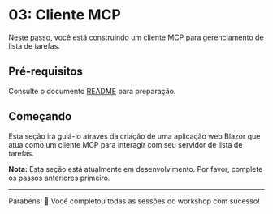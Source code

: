 # 03: Cliente MCP

Neste passo, você está construindo um cliente MCP para gerenciamento de lista de tarefas.

## Pré-requisitos

Consulte o documento [README](../README.md#prerequisites) para preparação.

## Começando

Esta seção irá guiá-lo através da criação de uma aplicação web Blazor que atua como um cliente MCP para interagir com seu servidor de lista de tarefas.

**Nota:** Esta seção está atualmente em desenvolvimento. Por favor, complete os passos anteriores primeiro.

---

Parabéns! 🎉 Você completou todas as sessões do workshop com sucesso!
